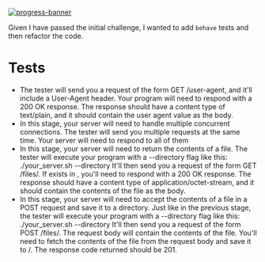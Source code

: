 [![progress-banner](https://backend.codecrafters.io/progress/http-server/cc4c94c4-4d41-497c-8c81-f930a1d2ba23)](https://app.codecrafters.io/users/codecrafters-bot?r=2qF)

Given I have passed the initial challenge, I wanted to add `behave` tests and then refactor the code.


# Tests
- The tester will send you a request of the form GET /user-agent, and it'll include a User-Agent header.
    Your program will need to respond with a 200 OK response. The response should have a content type of text/plain, and it should contain the user agent value as the body.
- In this stage, your server will need to handle multiple concurrent connections.
    The tester will send you multiple requests at the same time. Your server will need to respond to all of them
- In this stage, your server will need to return the contents of a file.
    The tester will execute your program with a --directory flag like this:
    ./your_server.sh --directory <directory>
    It'll then send you a request of the form GET /files/<filename>.
    If <filename> exists in <directory>, you'll need to respond with a 200 OK response. The response should have a content type of application/octet-stream, and it should contain the contents of the file as the body.
- In this stage, your server will need to accept the contents of a file in a POST request and save it to a directory.
    Just like in the previous stage, the tester will execute your program with a --directory flag like this:
    ./your_server.sh --directory <directory>
    It'll then send you a request of the form POST /files/<filename>. The request body will contain the contents of the file.
    You'll need to fetch the contents of the file from the request body and save it to <directory>/<filename>. The response code returned should be 201.
